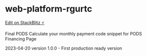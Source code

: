 # web-platform-rgurtc

[Edit on StackBlitz ⚡️](https://stackblitz.com/edit/web-platform-rgurtc)

Final PODS Calculate your monthly payment code snippet for PODS Financing Page

2023-04-20 version 1.0.0 - First production ready version